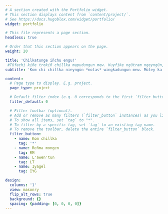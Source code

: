 ```yaml
---
# A section created with the Portfolio widget.
# This section displays content from `content/project/`.
# See https://docs.hugoblox.com/widget/portfolio/
widget: portfolio

# This file represents a page section.
headless: true

# Order that this section appears on the page.
weight: 20

title: 'Chilkatunge iñchu engu!' 
 #Tüfachi kiñe trokiñ chillka mapudungun mew. Kuyfike ngütram ngeyngün, welu ayukefiyu.
subtitle: 'Kom chi chillka nieyngün *notas* wingkadungun mew. Müley ka kiñe [Trürn’emülwe](Glosario.pdf).'

content:
  # Page type to display. E.g. project.
  page_type: project

  # Default filter index (e.g. 0 corresponds to the first `filter_button` instance below).
  filter_default: 0

  # Filter toolbar (optional).
  # Add or remove as many filters (`filter_button` instances) as you like.
  # To show all items, set `tag` to "*".
  # To filter by a specific tag, set `tag` to an existing tag name.
  # To remove the toolbar, delete the entire `filter_button` block.
  filter_button:
    - name: Kom chillka
      tag: '*'
    - name: Reñma mongen
      tag: RM
    - name: L'awen'tun
      tag: LT
    - name: Iyagel
      tag: IYG

design:
  columns: '1'
  view: masonry
  flip_alt_rows: true
  background: {}
  spacing: {padding: [0, 0, 0, 0]}
---
```

